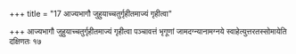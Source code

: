 +++
title = "17 आज्यभागौ जुहुयाच्चतुर्गृहीतमाज्यं गृहीत्वा"

+++
आज्यभागौ जुहुयाच्चतुर्गृहीतमाज्यं गृहीत्वा पञ्चावत्तं भृगूणां जामदग्न्यानामग्नये स्वाहेत्युत्तरतस्सोमायेति दक्षिणतः १७